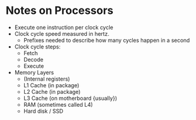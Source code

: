 # Notes on Processors

* Execute one instruction per clock cycle
* Clock cycle speed measured in hertz.
  * Prefixes needed to describe how many cycles happen in a second
* Clock cycle steps:
  * Fetch
  * Decode
  * Execute
* Memory Layers
  * (Internal registers)
  * L1 Cache (in package)
  * L2 Cache (in package)
  * L3 Cache (on motherboard {usually})
  * RAM (sometimes called L4)
  * Hard disk / SSD
